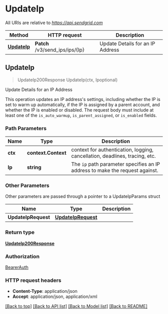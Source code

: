 # UpdateIp

All URIs are relative to *https://api.sendgrid.com*

Method | HTTP request | Description
------------- | ------------- | -------------
[**UpdateIp**](UpdateIp.md#UpdateIp) | **Patch** /v3/send_ips/ips/{Ip} | Update Details for an IP Address



## UpdateIp

> UpdateIp200Response UpdateIp(ctx, Ipoptional)

Update Details for an IP Address

This operation updates an IP address's settings, including whether the IP is set to warm up automatically, if the IP is  assigned by a parent account, and whether the IP is enabled or disabled. The request body must include at least one of the `is_auto_warmup`, `is_parent_assigned`, or `is_enabled` fields.

### Path Parameters


Name | Type | Description
------------- | ------------- | -------------
**ctx** | **context.Context** | context for authentication, logging, cancellation, deadlines, tracing, etc.
**Ip** | **string** | The `ip` path parameter specifies an IP address to make the request against.

### Other Parameters

Other parameters are passed through a pointer to a UpdateIpParams struct


Name | Type | Description
------------- | ------------- | -------------
**UpdateIpRequest** | [**UpdateIpRequest**](UpdateIpRequest.md) | 

### Return type

[**UpdateIp200Response**](UpdateIp200Response.md)

### Authorization

[BearerAuth](../README.md#BearerAuth)

### HTTP request headers

- **Content-Type**: application/json
- **Accept**: application/json, application/xml

[[Back to top]](#) [[Back to API list]](../README.md#documentation-for-api-endpoints)
[[Back to Model list]](../README.md#documentation-for-models)
[[Back to README]](../README.md)

